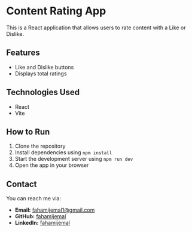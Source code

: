 # Content Rating App
This is a React application that allows users to rate content with a Like or Dislike.
## Features
- Like and Dislike buttons
- Displays total ratings
## Technologies Used
- React
- Vite
## How to Run
1. Clone the repository
2. Install dependencies using `npm install`
3. Start the development server using `npm run dev`
4. Open the app in your browser
## Contact
You can reach me via:
- **Email:** fahamijemal1@gmail.com
- **GitHub:** [fahamijemal](https://github.com/fahamijemal)
- **LinkedIn:** [fahamijemal](https://www.linkedin.com/in/fahamijemal)
